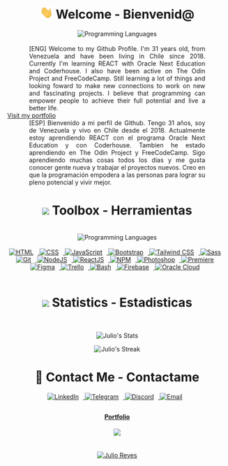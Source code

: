 <h1 align="center"> 
  <img src="https://raw.githubusercontent.com/ABSphreak/ABSphreak/master/gifs/Hi.gif" width="30px"> Welcome - Bienvenid@
</h1>

<div align="center" style="display:block;">
  <img alt="Programming Languages" src="https://user-images.githubusercontent.com/48032098/234991001-919cc2d2-3419-44a9-a689-cffde47547fe.png"/> 
</div>
<br>
<p align:"center" style="text-align: justify; margin: 0 50px;">
[ENG] Welcome to my Github Profile. I'm 31 years old, from Venezuela and have been living in Chile since 2018. Currently I'm learning REACT with Oracle Next Education and Coderhouse. I also have been active on The Odin Project and FreeCodeCamp. Still learning a lot of things and looking foward to make new connections to work on new and fascinating projects. I believe that programming can empower people to achieve their full potential and live a better life.
<br>
</p>
    <a href="https://www.jjrh92.dev" target="_blank" rel="noreferrer">
        Visit my portfolio
    </a>
<p align:"center" style="text-align: justify; margin: 0 50px;">
[ESP] Bienvenido a mi perfil de Github. Tengo 31 años, soy de Venezuela y vivo en Chile desde el 2018. Actualmente estoy aprendiendo REACT con el programa Oracle Next Education y con Coderhouse. Tambien he estado aprendiendo en The Odin Project y FreeCodeCamp. Sigo aprendiendo muchas cosas todos los dias y me gusta conocer gente nueva y trabajar el proyectos nuevos. Creo en que la programación empodera a las personas para lograr su pleno potencial y vivir mejor. 
<br>
</p>    
<!-- Languages and Tools -->
<h1 align="center"> 
  <img src="https://media2.giphy.com/media/QssGEmpkyEOhBCb7e1/giphy.gif?cid=ecf05e47a0n3gi1bfqntqmob8g9aid1oyj2wr3ds3mg700bl&rid=giphy.gif" width="30px"> Toolbox - Herramientas</h1>
<br>
<div align="center" style="display:block;">
    <img width="100px" alt="Programming Languages" src="https://user-images.githubusercontent.com/78341798/194531121-47b0119a-ce00-439d-b586-125f86acb098.png"/> 
</div>
<br>   
<!-- Icons Resources -->
<div align="center">
    <a href="https://developer.mozilla.org/en-US/docs/Web/HTML" target="_blank" rel="noreferrer">
        <img alt="HTML" height="50px" style="padding-right:10px" src="https://cdn.jsdelivr.net/gh/devicons/devicon/icons/html5/html5-plain-wordmark.svg"/>
    </a>
    <a href="https://developer.mozilla.org/en-US/docs/Web/CSS" target="_blank" rel="noreferrer">
        <img alt="CSS" height="50px" style="padding-right:10px;" src="https://cdn.jsdelivr.net/gh/devicons/devicon/icons/css3/css3-plain-wordmark.svg"/>
    </a>
    <a href="https://developer.mozilla.org/en-US/docs/Web/JavaScript" target="_blank" rel="noreferrer">
        <img alt="JavaScript" height="50px" style="padding-right:10px;" src="https://cdn.jsdelivr.net/gh/devicons/devicon/icons/javascript/javascript-plain.svg"/>
    </a>
    <a href="https://getbootstrap.com/" target="_blank" rel="noreferrer">
      <img alt="Bootstrap" height="50px" style="padding-right:10px;" src="https://cdn.jsdelivr.net/gh/devicons/devicon/icons/bootstrap/bootstrap-original-wordmark.svg"/>
    </a>
    <a href="https://tailwindcss.com/" target="_blank" rel="noreferrer">
      <img alt="Tailwind CSS" height="50px" style="padding-right:10px;" src="https://cdn.jsdelivr.net/gh/devicons/devicon/icons/tailwindcss/tailwindcss-plain.svg"/>
    </a>
    <a href="https://sass-lang.com/" target="_blank" rel="noreferrer">
      <img alt="Sass" height="50px" style="padding-right:10px;" src="https://cdn.jsdelivr.net/gh/devicons/devicon/icons/sass/sass-original.svg"/>
    </a>
    <a href="https://git-scm.com/" target="_blank" rel="noreferrer">
      <img alt="Git" height="50px" style="padding-right:10px;" src="https://cdn.jsdelivr.net/gh/devicons/devicon/icons/git/git-plain-wordmark.svg"/>
    </a>
        <a href="https://nodejs.org/en/" target="_blank" rel="noreferrer">
        <img alt="NodeJS" height="50px" style="padding-right:10px;" src="https://cdn.jsdelivr.net/gh/devicons/devicon/icons/nodejs/nodejs-plain-wordmark.svg"/>
    </a>
    <a href="https://reactjs.org/" target="_blank" rel="noreferrer">
        <img alt="ReactJS" height="50px" style="padding-right:10px" src="https://cdn.jsdelivr.net/gh/devicons/devicon/icons/react/react-original-wordmark.svg"/>
    </a>
    <a href="https://www.npmjs.com/" target="_blank" rel="noreferrer">
        <img alt="NPM" height="50px" style="padding-right:10px;" src="https://cdn.jsdelivr.net/gh/devicons/devicon/icons/npm/npm-original-wordmark.svg"/>
    </a>
    <a href="https://www.adobe.com/" target="_blank" rel="noreferrer">
      <img  alt="Photoshop" height="50px" style="padding-right:10px;" src="https://cdn.jsdelivr.net/gh/devicons/devicon/icons/photoshop/photoshop-line.svg"/> 
    </a>
    <a href="https://www.adobe.com/" target="_blank" rel="noreferrer">
      <img  alt="Premiere" height="50px" style="padding-right:10px;" src="https://cdn.jsdelivr.net/gh/devicons/devicon/icons/premierepro/premierepro-original.svg"/> 
    </a>
    <a href="https://www.figma.com/" target="_blank" rel="noreferrer">
      <img  alt="Figma" height="50px" style="padding-right:10px;" src="https://cdn.jsdelivr.net/gh/devicons/devicon/icons/figma/figma-original.svg"/> 
    </a>
    <a href="https://www.trello.com/" target="_blank" rel="noreferrer">
      <img  alt="Trello" height="50px" style="padding-right:10px;" src="https://cdn.jsdelivr.net/gh/devicons/devicon/icons/trello/trello-plain-wordmark.svg"/> 
    </a>
      <a href="https://en.wikipedia.org/wiki/Bash" target="_blank" rel="noreferrer">
      <img  alt="Bash" height="50px" style="padding-right:10px;" src="https://cdn.jsdelivr.net/gh/devicons/devicon/icons/bash/bash-original.svg"/> 
    </a>
    </a>
      <a href="https://firebase.google.com" target="_blank" rel="noreferrer">
      <img  alt="Firebase" height="50px" style="padding-right:10px;" src="https://cdn.jsdelivr.net/gh/devicons/devicon/icons/firebase/firebase-plain-wordmark.svg"/> 
    </a>
    </a>
      <a href="https://www.oracle.com" target="_blank" rel="noreferrer">
      <img  alt="Oracle Cloud" height="50px" style="padding-right:10px;" src="https://cdn.jsdelivr.net/gh/devicons/devicon/icons/oracle/oracle-original.svg"/> 
    </a>
</div>
<br>
<!-- Statistics -->

  <h1 align="center"> 
  <img src="https://media.tenor.com/LSHKMiRdLggAAAAj/statistics-trending-up.gif" width="30px"> Statistics - Estadisticas</h1>
<br>
<div align="center"> 
  
![Julio's Stats](https://github-readme-stats.vercel.app/api?username=jjrh92&hide=stars&count_private=true&show_icons=true&theme=highcontrast&border_radius=10)
  
![Julio's Streak](https://streak-stats.demolab.com?user=jjrh92&count_private=true&theme=highcontrast&border_radius=10)</div>

<!-- Begin Footer -->
<h1 align="center">📨 Contact Me - Contactame</h1>
<div class="footer" align="center" style="margin:15px;">
    <a title="Let's chat on LinkedIn" href="https://www.linkedin.com/in/jjrh92/" target="_blank">
        <img style="margin:0 10px 10px 0;" src="https://cdn.jsdelivr.net/gh/devicons/devicon/icons/linkedin/linkedin-original.svg" alt="LinkedIn" width="40px"/>
    </a>
    <a title="Let's chat on Telegram" href="https://t.me/jjrh92" target="_blank">
        <img style="margin:0 10px 10px 0;" src="https://img.icons8.com/fluency/48/null/telegram-app.png" alt="Telegram" width="40px"/>
    </a>
    <a title="Let's chat on Discord" href="https://discordapp.com/users/125683846506086400" target="_blank">
        <img style="margin:0 10px 10px 0;" src="https://img.icons8.com/color/48/null/discord-new-logo.png" alt="Discord" width="40px"/>
    </a>
        <a title="Send me an Email"  href="mailto:admin@jjrh92.dev" target="_blank">
        <img style="margin:0 10px 10px 0;" src="https://img.icons8.com/fluency/96/null/mail.png" alt="Email" width="40px"/>
    </a>
</div>
    <h4 align="center">
      <a title="Click to open my portfolio" style="font-weight: bold;" href="https://jjrh92.dev/">Portfolio</a>
    </h4>
<div align="center"><a href="#"><img src="https://komarev.com/ghpvc/?username=jjrh92"/></a></div>
<br>
<p align="center">
  <a href="https://www.buymeacoffee.com/jjrh92" target="_blank">
    <img align="center" src="https://cdn.buymeacoffee.com/buttons/v2/default-yellow.png" width="150" alt="Julio Reyes" />
  </a>
</p>
<!-- End Footer -->
